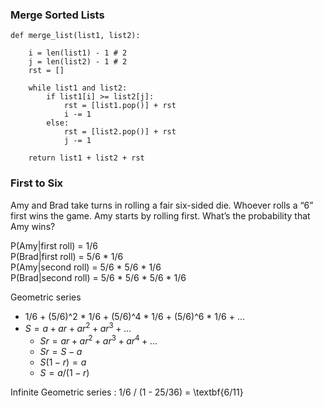 
### Merge Sorted Lists

```
def merge_list(list1, list2):

    i = len(list1) - 1 # 2
    j = len(list2) - 1 # 2
    rst = []

    while list1 and list2:
        if list1[i] >= list2[j]:
            rst = [list1.pop()] + rst
            i -= 1
        else:
            rst = [list2.pop()] + rst
            j -= 1

    return list1 + list2 + rst
```

### First to Six
Amy and Brad take turns in rolling a fair six-sided die. Whoever rolls a “6” first wins the game. Amy starts by rolling first. What’s the probability that Amy wins?

P(Amy|first roll) = 1/6 </br>
P(Brad|first roll) = 5/6 * 1/6 </br>
P(Amy|second roll) = 5/6 * 5/6 * 1/6 </br>
P(Brad|second roll) = 5/6 * 5/6 * 5/6 * 1/6 </br>

Geometric series
- 1/6 + (5/6)^2 * 1/6 + (5/6)^4 * 1/6 + (5/6)^6 * 1/6 + ...
- $S = a + ar + ar^2 + ar^3 + ...$
  - $Sr = ar + ar^2 + ar^3 + ar^4 + ...$
  - $Sr = S - a$
  - $S(1-r) = a$
  - $S = a / (1-r)$

Infinite Geometric series : 1/6 / (1 - 25/36) = \textbf{6/11}
